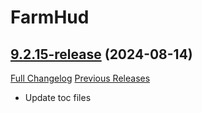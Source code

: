 # FarmHud

## [9.2.15-release](https://github.com/HizurosWoWAddOns/FarmHud/tree/9.2.15-release) (2024-08-14)
[Full Changelog](https://github.com/HizurosWoWAddOns/FarmHud/commits/9.2.15-release) [Previous Releases](https://github.com/HizurosWoWAddOns/FarmHud/releases)

- Update toc files  
